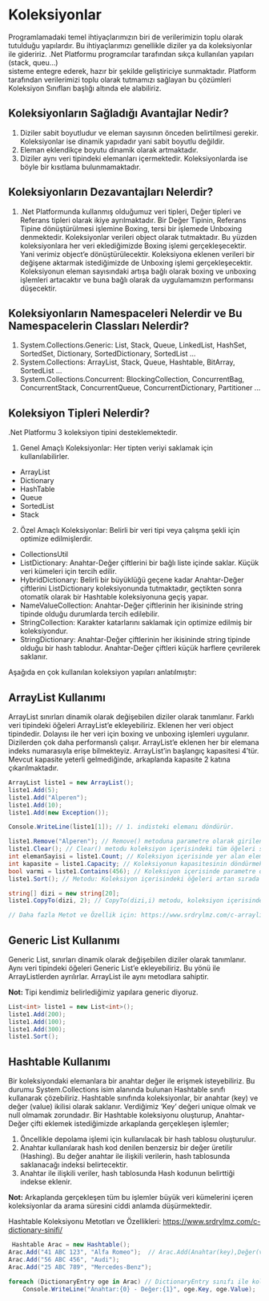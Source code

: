 # Koleksiyonlar
Programlamadaki temel ihtiyaçlarımızın biri de verilerimizin toplu olarak tutulduğu yapılardır. Bu ihtiyaçlarımızı genellikle 
diziler ya da koleksiyonlar ile gideririz. .Net Platformu programcılar tarafından sıkça kullanılan yapıları (stack, queu...)  
sisteme entegre ederek, hazır bir şekilde geliştiriciye sunmaktadır. Platform tarafından verilerimizi toplu olarak tutmamızı sağlayan
bu çözümleri Koleksiyon Sınıfları başlığı altında ele alabiliriz.

## Koleksiyonların Sağladığı Avantajlar Nedir?
1. Diziler sabit boyutludur ve eleman sayısının önceden belirtilmesi gerekir. Koleksiyonlar ise dinamik yapıdadır yani sabit boyutlu değildir.
2. Eleman eklendikçe boyutu dinamik olarak artmaktadır.
3. Diziler aynı veri tipindeki elemanları içermektedir. Koleksiyonlarda ise böyle bir kısıtlama bulunmamaktadır.

## Koleksiyonların Dezavantajları Nelerdir?
1. .Net Platformunda kullanmış olduğumuz veri tipleri, Değer tipleri ve Referans tipleri olarak ikiye ayrılmaktadır. Bir Değer Tipinin, 
Referans Tipine dönüştürülmesi işlemine Boxing, tersi bir işlemede Unboxing denmektedir. Koleksiyonlar verileri object olarak tutmaktadır. 
Bu yüzden koleksiyonlara her veri eklediğimizde Boxing işlemi gerçekleşecektir. Yani verimiz object’e dönüştürülecektir. 
Koleksiyona eklenen verileri bir değişene aktarmak istediğimizde de Unboxing işlemi gerçekleşecektir. Koleksiyonun eleman 
sayısındaki artışa bağlı olarak boxing ve unboxing işlemleri artacaktır ve buna bağlı olarak da uygulamamızın performansı düşecektir.

## Koleksiyonların Namespaceleri Nelerdir ve Bu Namespacelerin Classları Nelerdir?
1. System.Collections.Generic: List, Stack, Queue, LinkedList, HashSet, SortedSet, Dictionary, SortedDictionary, SortedList ...
2. System.Collections: ArrayList, Stack, Queue, Hashtable, BitArray, SortedList  ...
3. System.Collections.Concurrent: BlockingCollection, ConcurrentBag, ConcurrentStack, ConcurrentQueue, ConcurrentDictionary, Partitioner ...

## Koleksiyon Tipleri Nelerdir?
.Net Platformu 3 koleksiyon tipini desteklemektedir. 
1. Genel Amaçlı Koleksiyonlar: Her tipten veriyi saklamak için kullanılabilirler.
* ArrayList
* Dictionary
* HashTable
* Queue
* SortedList
* Stack

2. Özel Amaçlı Koleksiyonlar: Belirli bir veri tipi veya çalışma şekli için optimize edilmişlerdir.
* CollectionsUtil
* ListDictionary: Anahtar-Değer çiftlerini bir bağlı liste içinde saklar. Küçük veri kümeleri için tercih edilir.
* HybridDictionary: Belirli bir büyüklüğü geçene kadar Anahtar-Değer çiftlerini ListDictionary koleksiyonunda tutmaktadır, 
                    geçtikten sonra otomatik olarak bir Hashtable koleksiyonuna geçiş yapar.
* NameValueCollection: Anahtar-Değer çiftlerinin her ikisininde string tipinde olduğu durumlarda tercih edilebilir.
* StringCollection: Karakter katarlarını saklamak için optimize edilmiş bir koleksiyondur.
* StringDictionary: Anahtar-Değer çiftlerinin her ikisininde string tipinde olduğu bir hash tablodur. 
                    Anahtar-Değer çiftleri küçük harflere çevrilerek saklanır.

Aşağıda en çok kullanılan koleksiyon yapıları anlatılmıştır:

## ArrayList Kullanımı
ArrayList sınırları dinamik olarak değişebilen diziler olarak tanımlanır. 
Farklı veri tipindeki öğeleri ArrayList’e ekleyebiliriz. Eklenen her veri object tipindedir.
Dolayısı ile her veri için boxing ve unboxing işlemleri uygulanır. Dizilerden çok daha performanslı çalışır.
ArrayList’e eklenen her bir elemana indeks numarasıyla erişe bilmekteyiz. ArrayList’in başlangıç kapasitesi 4’tür. 
Mevcut kapasite yeterli gelmediğinde, arkaplanda kapasite 2 katına çıkarılmaktadır.

```cs
ArrayList liste1 = new ArrayList();
liste1.Add(5);
liste1.Add("Alperen");
liste1.Add(10);
liste1.Add(new Exception());

Console.WriteLine(liste1[1]); // 1. indisteki elemanı döndürür.

liste1.Remove("Alperen"); // Remove() metoduna parametre olarak girilen ifade koleksiyon içerisinden silinir.
liste1.Clear(); // Clear() metodu koleksiyon içerisindeki tüm öğeleri silmektedir.
int elemanSayisi = liste1.Count; // Koleksiyon içerisinde yer alan elemanların sayısını döndürmektedir.
int kapasite = liste1.Capacity; // Koleksiyonun kapasitesinin döndürmektedir.
bool varmi = liste1.Contains(456); // Koleksiyon içerisinde parametre olarak girilen öğeyi arar. Öğe bulunursa TRUE, bulanamazsa FALSE döndürür.
liste1.Sort(); // Metodu: Koleksiyon içerisindeki öğeleri artan sırada sıralamaktadır. Sıralama işlemi için öğelerin karşılaştırılabilir olması gerekmektedir.

string[] dizi = new string[20];
liste1.CopyTo(dizi, 2); // CopyTo(dizi,i) metodu, koleksiyon içerisindeki tüm öğeleri, diziye i.indeksten başlayarak kopyalayacaktır.           

// Daha fazla Metot ve Özellik için: https://www.srdrylmz.com/c-arraylist-sinifi/
```

## Generic List Kullanımı
Generic List, sınırları dinamik olarak değişebilen diziler olarak tanımlanır. 
Aynı veri tipindeki öğeleri Generic List’e ekleyebiliriz. Bu yönü ile ArrayListlerden ayrılırlar. 
ArrayList ile aynı metodlara sahiptir.
               
**Not:** Tipi kendimiz belirlediğimiz yapılara generic diyoruz. 

```cs
List<int> liste1 = new List<int>();
liste1.Add(200);
liste1.Add(100);
liste1.Add(300);
liste1.Sort();
```

## Hashtable Kullanımı
Bir koleksiyondaki elemanlara bir anahtar değer ile erişmek isteyebiliriz. Bu durumu System.Collections isim alanında bulunan Hashtable sınıfı kullanarak çözebiliriz. 
Hashtable sınıfında koleksiyonlar, bir anahtar (key) ve değer (value) ikilisi olarak saklanır. Verdiğimiz ‘Key’ değeri unique olmak ve null olmamak zorundadır. 
Bir Hashtable koleksiyonu oluşturup,  Anahtar-Değer çifti eklemek istediğimizde arkaplanda gerçekleşen işlemler;
1. Öncellikle depolama işlemi için kullanılacak bir hash tablosu oluşturulur.
2. Anahtar kullanılarak hash kod denilen benzersiz bir değer üretilir (Hashing). Bu değer anahtar ile ilişkili verilerin, hash tablosunda saklanacağı indeksi belirtecektir.
3. Anahtar ile ilişkili veriler, hash tablosunda Hash kodunun belirttiği indekse eklenir.

**Not:** Arkaplanda gerçekleşen tüm bu işlemler büyük veri kümelerini içeren koleksiyonlar da arama süresini ciddi anlamda düşürmektedir.

Hashtable Koleksiyonu Metotları ve Özellikleri: https://www.srdrylmz.com/c-dictionary-sinifi/

```cs
 Hashtable Arac = new Hashtable();
Arac.Add("41 ABC 123", "Alfa Romeo");  // Arac.Add(Anahtar(key),Değer(value));
Arac.Add("56 ABC 456", "Audi");
Arac.Add("25 ABC 789", "Mercedes-Benz");

foreach (DictionaryEntry oge in Arac) // DictionaryEntry sınıfı ile koleksiyonda ki Anahtar-Değer çiftlerine ulaşabiliriz.
    Console.WriteLine("Anahtar:{0} - Değer:{1}", oge.Key, oge.Value);
```



